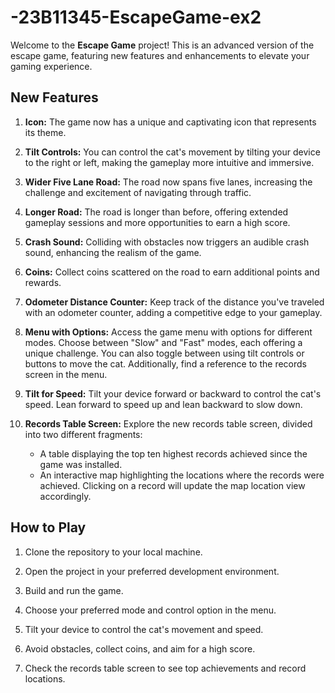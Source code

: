 # -23B11345-EscapeGame-ex2

Welcome to the **Escape Game** project! This is an advanced version of the escape game, featuring new features and enhancements to elevate your gaming experience.

## New Features

1. **Icon:** The game now has a unique and captivating icon that represents its theme.

2. **Tilt Controls:** You can control the cat's movement by tilting your device to the right or left, making the gameplay more intuitive and immersive.

3. **Wider Five Lane Road:** The road now spans five lanes, increasing the challenge and excitement of navigating through traffic.

4. **Longer Road:** The road is longer than before, offering extended gameplay sessions and more opportunities to earn a high score.

5. **Crash Sound:** Colliding with obstacles now triggers an audible crash sound, enhancing the realism of the game.

6. **Coins:** Collect coins scattered on the road to earn additional points and rewards.

7. **Odometer Distance Counter:** Keep track of the distance you've traveled with an odometer counter, adding a competitive edge to your gameplay.

8. **Menu with Options:** Access the game menu with options for different modes. Choose between "Slow" and "Fast" modes, each offering a unique challenge. You can also toggle between using tilt controls or buttons to move the cat. Additionally, find a reference to the records screen in the menu.

9. **Tilt for Speed:** Tilt your device forward or backward to control the cat's speed. Lean forward to speed up and lean backward to slow down.

10. **Records Table Screen:** Explore the new records table screen, divided into two different fragments:
    - A table displaying the top ten highest records achieved since the game was installed.
    - An interactive map highlighting the locations where the records were achieved. Clicking on a record will update the map location view accordingly.

## How to Play

1. Clone the repository to your local machine.

2. Open the project in your preferred development environment.

3. Build and run the game.

4. Choose your preferred mode and control option in the menu.

5. Tilt your device to control the cat's movement and speed.

6. Avoid obstacles, collect coins, and aim for a high score.

7. Check the records table screen to see top achievements and record locations.


